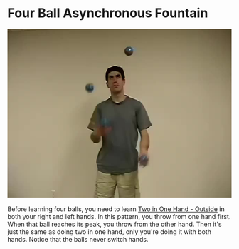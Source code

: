 # Four Ball Asynchronous Fountain

![FourBallAsynchronousFountain](/resources/videos/poster/fourasynchronous.jpg)

Before learning four balls, you need to learn [Two in One Hand - Outside](twoinonehand-outside.md) in both your right and left hands. In this pattern, you throw from one hand first. When that ball reaches its peak, you throw from the other hand. Then it's just the same as doing two in one hand, only you're doing it with both hands. Notice that the balls never switch hands.

